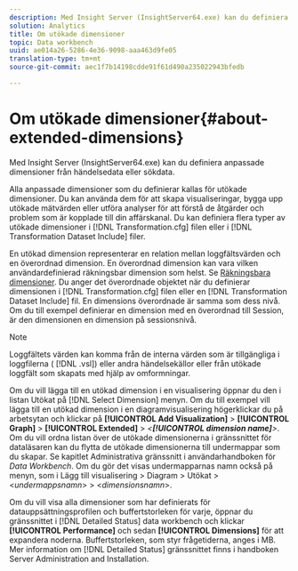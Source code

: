 ```yaml
---
description: Med Insight Server (InsightServer64.exe) kan du definiera anpassade dimensioner från händelsedata eller sökdata.
solution: Analytics
title: Om utökade dimensioner
topic: Data workbench
uuid: ae014a26-5286-4e36-9098-aaa463d9fe05
translation-type: tm+mt
source-git-commit: aec1f7b14198cdde91f61d490a235022943bfedb

---
```



# Om utökade dimensioner{#about-extended-dimensions}

Med Insight Server (InsightServer64.exe) kan du definiera anpassade dimensioner från händelsedata eller sökdata.

Alla anpassade dimensioner som du definierar kallas för utökade dimensioner. Du kan använda dem för att skapa visualiseringar, bygga upp utökade mätvärden eller utföra analyser för att förstå de åtgärder och problem som är kopplade till din affärskanal. Du kan definiera flera typer av utökade dimensioner i [!DNL Transformation.cfg] filen eller i [!DNL Transformation Dataset Include] filer.

En utökad dimension representerar en relation mellan loggfältsvärden och en överordnad dimension. En överordnad dimension kan vara vilken användardefinierad räkningsbar dimension som helst. Se [Räkningsbara dimensioner](../../../home/c-dataset-const-proc/c-ex-dim/c-types-ex-dim/c-count-dim.md#concept-f28b633419494e7bbc510012dbfcc6f8). Du anger det överordnade objektet när du definierar dimensionen i [!DNL Transformation.cfg] filen eller en [!DNL Transformation Dataset Include] fil. En dimensions överordnade är samma som dess nivå. Om du till exempel definierar en dimension med en överordnad till Session, är den dimensionen en dimension på sessionsnivå.

>[!NOTE]
>
>Loggfältets värden kan komma från de interna värden som är tillgängliga i loggfilerna ( [!DNL .vsl]) eller andra händelsekällor eller från utökade loggfält som skapats med hjälp av omformningar.

Om du vill lägga till en utökad dimension i en visualisering öppnar du den i listan Utökat på [!DNL Select Dimension] menyn. Om du till exempel vill lägga till en utökad dimension i en diagramvisualisering högerklickar du på arbetsytan och klickar på **[!UICONTROL Add Visualization]** > **[!UICONTROL Graph]** > **[!UICONTROL Extended]** > *&lt;**[!UICONTROL dimension name]**>*. Om du vill ordna listan över de utökade dimensionerna i gränssnittet för dataläsaren kan du flytta de utökade dimensionerna till undermappar som du skapar. Se kapitlet Administrativa gränssnitt i användarhandboken för *Data Workbench*. Om du gör det visas undermapparnas namn också på menyn, som i Lägg till visualisering > Diagram > Utökat > &lt;*undermappsnamn*> > &lt;*dimensionsnamn*>.

Om du vill visa alla dimensioner som har definierats för datauppsättningsprofilen och buffertstorleken för varje, öppnar du gränssnittet i [!DNL Detailed Status] data workbench och klickar **[!UICONTROL Performance]** och sedan **[!UICONTROL Dimensions]** för att expandera noderna. Buffertstorleken, som styr frågetiderna, anges i MB. Mer information om [!DNL Detailed Status] gränssnittet finns i handboken Server Administration and Installation.
